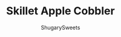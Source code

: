 ---
layout: ../../layouts/MarkdownPostLayout.astro
title: Skillet Apple Cobbler
author: ShugarySweets
pubDate: 2018-11-19
description: "Your house is going to smell amazing when you whip up this easy Skillet Apple Cobbler recipe for dessert! Ive even got a few shortcuts for you so you can be enjoying this soon!"
image_url: https://www.shugarysweets.com/wp-content/uploads/2017/07/skillet-apple-cobbler-2.jpg
tags: ["Desserts","American"]
calories: 193
protein: 1
carbohydrates: 27
fats: 10
fiber: 2
ingredients: ["1/4 cup unsalted butter","3 1/2 cup sliced, peeled apples","1 tsp cinnamon","1/4 tsp nutmeg","1/4 cup light brown sugar, packed","1/4 cup chopped walnuts","1 package refrigerated biscuits (8 count)","3/4 cup powdered sugar","2 Tbsp milk"]
serves: 8
time: "45 minutes"
prepTime: "5 minutes"
instructions: ["Over medium high heat, add butter to a 10-inch cast iron skillet. When melted, toss in sliced and peeled apples, cinnamon, nutmeg, brown sugar, and walnuts. Simmer for about 6-8 minutes over medium heat, stirring occasionally.","Top apples with biscuits, spacing the 8 biscuits evenly over the mixture. Bake in a 350°F oven for 25 minutes.","While cobbler is baking, whisk together powdered sugar and milk into a thin glaze. Remove apple cobbler from oven and immediately drizzle glaze over biscuits. Serve hot with ice cream. ENJOY!"]
nutrition: ["193 calories","27 grams carbohydrates","16 milligrams cholesterol","10 grams fat","2 grams fiber","1 grams protein","4 grams saturated fat","49 milligrams sodium","21 grams sugar","0 grams trans fat","5 grams unsaturated fat"]
---